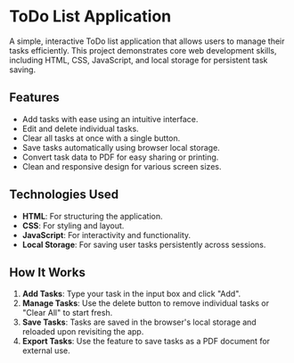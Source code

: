 # ToDo List Application

A simple, interactive ToDo list application that allows users to manage their tasks efficiently. This project demonstrates core web development skills, including HTML, CSS, JavaScript, and local storage for persistent task saving.

## Features

- Add tasks with ease using an intuitive interface.
- Edit and delete individual tasks.
- Clear all tasks at once with a single button.
- Save tasks automatically using browser local storage.
- Convert task data to PDF for easy sharing or printing.
- Clean and responsive design for various screen sizes.

## Technologies Used

- **HTML**: For structuring the application.
- **CSS**: For styling and layout.
- **JavaScript**: For interactivity and functionality.
- **Local Storage**: For saving user tasks persistently across sessions.

## How It Works

1. **Add Tasks**: Type your task in the input box and click "Add".
2. **Manage Tasks**: Use the delete button to remove individual tasks or "Clear All" to start fresh.
3. **Save Tasks**: Tasks are saved in the browser's local storage and reloaded upon revisiting the app.
4. **Export Tasks**: Use the feature to save tasks as a PDF document for external use.


